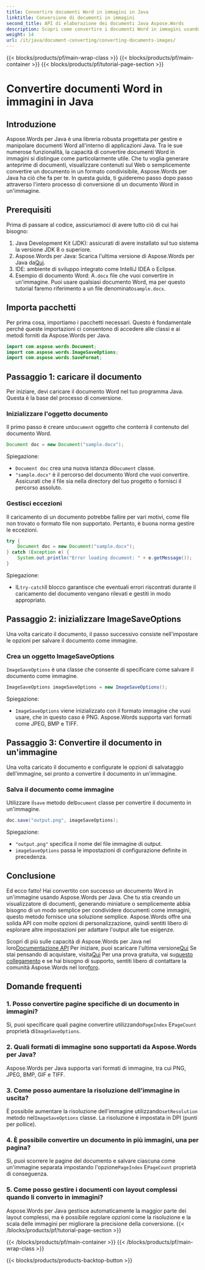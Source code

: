 ```yaml
---
title: Convertire documenti Word in immagini in Java
linktitle: Conversione di documenti in immagini
second_title: API di elaborazione dei documenti Java Aspose.Words
description: Scopri come convertire i documenti Word in immagini usando Aspose.Words per Java. Guida passo passo, completa di esempi di codice e FAQ.
weight: 14
url: /it/java/document-converting/converting-documents-images/
---
```


{{< blocks/products/pf/main-wrap-class >}}
{{< blocks/products/pf/main-container >}}
{{< blocks/products/pf/tutorial-page-section >}}

# Convertire documenti Word in immagini in Java


## Introduzione

Aspose.Words per Java è una libreria robusta progettata per gestire e manipolare documenti Word all'interno di applicazioni Java. Tra le sue numerose funzionalità, la capacità di convertire documenti Word in immagini si distingue come particolarmente utile. Che tu voglia generare anteprime di documenti, visualizzare contenuti sul Web o semplicemente convertire un documento in un formato condivisibile, Aspose.Words per Java ha ciò che fa per te. In questa guida, ti guideremo passo dopo passo attraverso l'intero processo di conversione di un documento Word in un'immagine.

## Prerequisiti

Prima di passare al codice, assicuriamoci di avere tutto ciò di cui hai bisogno:

1. Java Development Kit (JDK): assicurati di avere installato sul tuo sistema la versione JDK 8 o superiore.
2.  Aspose.Words per Java: Scarica l'ultima versione di Aspose.Words per Java da[Qui](https://releases.aspose.com/words/java/).
3. IDE: ambiente di sviluppo integrato come IntelliJ IDEA o Eclipse.
4. Esempio di documento Word: A`.docx` file che vuoi convertire in un'immagine. Puoi usare qualsiasi documento Word, ma per questo tutorial faremo riferimento a un file denominato`sample.docx`.

## Importa pacchetti

Per prima cosa, importiamo i pacchetti necessari. Questo è fondamentale perché queste importazioni ci consentono di accedere alle classi e ai metodi forniti da Aspose.Words per Java.

```java
import com.aspose.words.Document;
import com.aspose.words.ImageSaveOptions;
import com.aspose.words.SaveFormat;
```

## Passaggio 1: caricare il documento

Per iniziare, devi caricare il documento Word nel tuo programma Java. Questa è la base del processo di conversione.

### Inizializzare l'oggetto documento

 Il primo passo è creare un`Document` oggetto che conterrà il contenuto del documento Word.

```java
Document doc = new Document("sample.docx");
```

Spiegazione:
- `Document doc` crea una nuova istanza di`Document` classe.
- `"sample.docx"` è il percorso del documento Word che vuoi convertire. Assicurati che il file sia nella directory del tuo progetto o fornisci il percorso assoluto.

### Gestisci eccezioni

Il caricamento di un documento potrebbe fallire per vari motivi, come file non trovato o formato file non supportato. Pertanto, è buona norma gestire le eccezioni.

```java
try {
    Document doc = new Document("sample.docx");
} catch (Exception e) {
    System.out.println("Error loading document: " + e.getMessage());
}
```

Spiegazione:
-  IL`try-catch`Il blocco garantisce che eventuali errori riscontrati durante il caricamento del documento vengano rilevati e gestiti in modo appropriato.

## Passaggio 2: inizializzare ImageSaveOptions

Una volta caricato il documento, il passo successivo consiste nell'impostare le opzioni per salvare il documento come immagine.

### Crea un oggetto ImageSaveOptions

`ImageSaveOptions` è una classe che consente di specificare come salvare il documento come immagine.

```java
ImageSaveOptions imageSaveOptions = new ImageSaveOptions();
```

Spiegazione:
- `ImageSaveOptions` viene inizializzato con il formato immagine che vuoi usare, che in questo caso è PNG. Aspose.Words supporta vari formati come JPEG, BMP e TIFF.

## Passaggio 3: Convertire il documento in un'immagine

Una volta caricato il documento e configurate le opzioni di salvataggio dell'immagine, sei pronto a convertire il documento in un'immagine.

### Salva il documento come immagine

 Utilizzare il`save` metodo del`Document` classe per convertire il documento in un'immagine.

```java
doc.save("output.png", imageSaveOptions);
```

Spiegazione:
- `"output.png"` specifica il nome del file immagine di output.
- `imageSaveOptions` passa le impostazioni di configurazione definite in precedenza.

## Conclusione

Ed ecco fatto! Hai convertito con successo un documento Word in un'immagine usando Aspose.Words per Java. Che tu stia creando un visualizzatore di documenti, generando miniature o semplicemente abbia bisogno di un modo semplice per condividere documenti come immagini, questo metodo fornisce una soluzione semplice. Aspose.Words offre una solida API con molte opzioni di personalizzazione, quindi sentiti libero di esplorare altre impostazioni per adattare l'output alle tue esigenze.

 Scopri di più sulle capacità di Aspose.Words per Java nel loro[Documentazione API](https://reference.aspose.com/words/java/) Per iniziare, puoi scaricare l'ultima versione[Qui](https://releases.aspose.com/words/java/) Se stai pensando di acquistare, visita[Qui](https://purchase.aspose.com/buy) Per una prova gratuita, vai su[questo collegamento](https://releases.aspose.com/) e se hai bisogno di supporto, sentiti libero di contattare la comunità Aspose.Words nel loro[foro](https://forum.aspose.com/c/words/8).
## Domande frequenti

### 1. Posso convertire pagine specifiche di un documento in immagini?

 Sì, puoi specificare quali pagine convertire utilizzando`PageIndex` E`PageCount` proprietà di`ImageSaveOptions`.

### 2. Quali formati di immagine sono supportati da Aspose.Words per Java?

Aspose.Words per Java supporta vari formati di immagine, tra cui PNG, JPEG, BMP, GIF e TIFF.

### 3. Come posso aumentare la risoluzione dell'immagine in uscita?

 È possibile aumentare la risoluzione dell'immagine utilizzando`setResolution` metodo nel`ImageSaveOptions` classe. La risoluzione è impostata in DPI (punti per pollice).

### 4. È possibile convertire un documento in più immagini, una per pagina?

 Sì, puoi scorrere le pagine del documento e salvare ciascuna come un'immagine separata impostando l'opzione`PageIndex` E`PageCount` proprietà di conseguenza.

### 5. Come posso gestire i documenti con layout complessi quando li converto in immagini?

Aspose.Words per Java gestisce automaticamente la maggior parte dei layout complessi, ma è possibile regolare opzioni come la risoluzione e la scala delle immagini per migliorare la precisione della conversione.
{{< /blocks/products/pf/tutorial-page-section >}}

{{< /blocks/products/pf/main-container >}}
{{< /blocks/products/pf/main-wrap-class >}}

{{< blocks/products/products-backtop-button >}}
